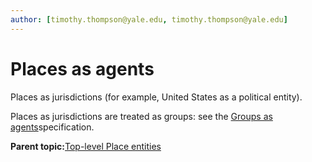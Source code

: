 ```yaml
---
author: [timothy.thompson@yale.edu, timothy.thompson@yale.edu]
---
```


# Places as agents

Places as jurisdictions \(for example, United States as a political entity\).

Places as jurisdictions are treated as groups: see the [Groups as agents](groups_as_agents.md)specification.

**Parent topic:**[Top-level Place entities](../concepts/top_level_place_entities.md)

